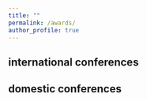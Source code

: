 ```yaml
---
title: ""
permalink: /awards/
author_profile: true
---
```


## international conferences 


## domestic conferences 
